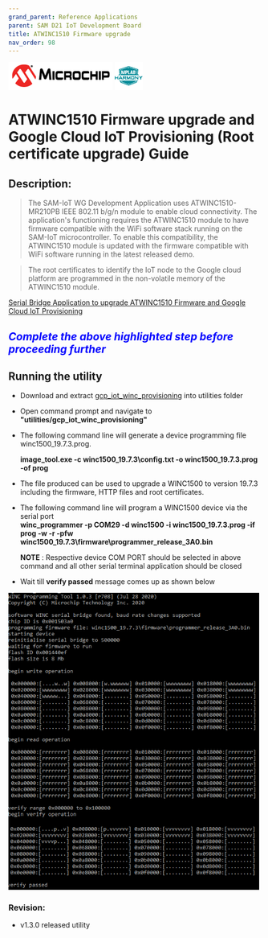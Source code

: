 ```yaml
---
grand_parent: Reference Applications
parent: SAM D21 IoT Development Board
title: ATWINC1510 Firmware upgrade
nav_order: 98
---
```


<img src = "images/microchip_logo.png">
<img src = "images/microchip_mplab_harmony_logo_small.png">

# ATWINC1510 Firmware upgrade and Google Cloud IoT Provisioning (Root certificate upgrade) Guide

## Description:

> The SAM-IoT WG Development Application uses ATWINC1510-MR210PB IEEE 802.11 b/g/n module to enable cloud connectivity. The application's functioning requires the ATWINC1510 module to have firmware compatible with the WiFi software stack running on the SAM-IoT microcontroller. To enable this compatibility, the  ATWINC1510 module is updated with the firmware compatible with WiFi software running in the latest released demo.  

> The root certificates to identify the IoT node to the Google cloud platform are programmed in the non-volatile memory of the ATWINC1510 module.  

[Serial Bridge Application to upgrade ATWINC1510 Firmware and Google Cloud IoT Provisioning](./gcp_iot_provisioning_serial_bridge/readme.md)


## <span style="color:blue"> *Complete the above highlighted step before proceeding further* </span>

## Running the utility
- Download and extract [gcp_iot_winc_provisioning](https://github.com/MicrochipTech/MPLAB-Harmony-Reference-Apps/releases/latest/download/gcp_iot_winc_provisioning.zip
) into utilities folder
- Open command prompt and navigate to **"utilities/gcp_iot_winc_provisioning"**
- The following command line will generate a device programming file winc1500_19.7.3.prog.

  **image_tool.exe -c winc1500_19.7.3\config.txt -o winc1500_19.7.3.prog -of prog**  

- The file produced can be used to upgrade a WINC1500 to version 19.7.3 including the firmware, HTTP files and root
certificates.
- The following command line will program a WINC1500 device via the serial port   
    **winc_programmer -p COM29 -d winc1500 -i winc1500_19.7.3.prog -if prog -w -r -pfw winc1500_19.7.3\firmware\programmer_release_3A0.bin**

    **NOTE** : Respective device COM PORT should be selected in above command and all other serial terminal application should be closed
- Wait till **verify passed** message comes up as shown below  
<img src = "images/firmware_upg.png" align="middle" width = 500>

### Revision:
- v1.3.0 released utility
